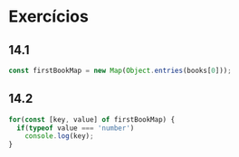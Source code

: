 # Exercícios

## 14.1
```javascript
const firstBookMap = new Map(Object.entries(books[0]));
```

## 14.2
```javascript
for(const [key, value] of firstBookMap) {
  if(typeof value === 'number')
    console.log(key);
}
```

